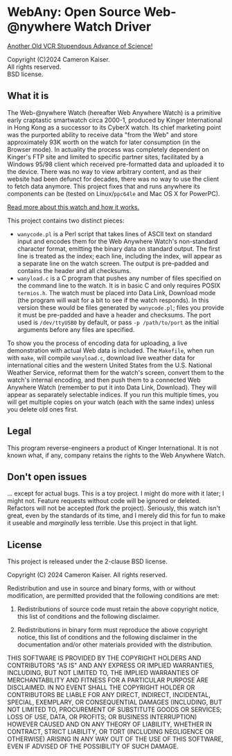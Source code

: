 # WebAny: Open Source Web-@nywhere Watch Driver

[Another Old VCR Stupendous Advance of Science!](https://oldvcr.blogspot.com/2024/01/reversing-web-nywhere-watch-browse.html)

Copyright (C)2024 Cameron Kaiser.  
All rights reserved.  
BSD license.

## What it is

The Web-@nywhere Watch (hereafter Web Anywhere Watch) is a primitive early
craptastic smartwatch circa 2000-1, produced by Kinger International in
Hong Kong as a successor to its CyberX watch. Its chief marketing point was
the purported ability to receive data "from the Web" and store approximately
93K worth on the watch for later consumption
(in the Browser mode). In actuality the process was
completely dependent on Kinger's FTP site and limited to specific partner
sites, facilitated by a Windows 95/98
client which received pre-formatted data and uploaded it to the device. There
was no way to view arbitrary content, and as their website had been defunct
for decades, there was no way to use the client to fetch data anymore.
This project fixes that and runs anywhere its components can be
(tested on Linux/`ppc64le` and Mac OS X for PowerPC).

[Read more about this watch and how it works.](https://oldvcr.blogspot.com/2024/01/reversing-web-nywhere-watch-browse.html)

This project contains two distinct pieces:

* `wanycode.pl` is a Perl script that takes lines of ASCII text on standard input and encodes them for the Web Anywhere Watch's non-standard character format, emitting the binary data on standard output. The first line is treated as the index; each line, including the index, will appear as a separate line on the watch screen. The output is pre-padded and contains the header and all checksums.
* `wanyload.c` is a C program that pushes any number of files specified on the command line to the watch. It is in basic C and only requires POSIX `termios.h`. The watch must be placed into Data Link, Download mode (the program will wait for a bit to see if the watch responds). In this version these would be files generated by `wanycode.pl`; files you provide it must be pre-padded and have a header and checksums. The port used is `/dev/ttyUSB0` by default, or pass `-p /path/to/port` as the initial arguments before any files are specified.

To show you the process of encoding data for uploading, a live demonstration
with actual Web data is included.
The `Makefile`, when run with `make`, will compile `wanyload.c`, download live
weather data for international cities and the western United States from the
U.S. National
Weather Service, reformat them for the watch's screen, convert them to the
watch's internal encoding, and then push them to a connected Web Anywhere Watch
(remember to put it into Data Link, Download). They will appear as separately
selectable indices. If you run this multiple times, you will get multiple
copies on your watch (each with the same index) unless you delete old ones first.

## Legal

This program reverse-engineers a product of Kinger International. It is not
known what, if any, company retains the rights to the Web Anywhere Watch.

## Don't open issues

... except for actual bugs. This is a toy project. I might do more with it
later; I might not. Feature requests without code will be ignored or deleted.
Refactors will not be accepted (fork the project). Seriously, this watch isn't
great, even by the standards of its time, and I merely did this for fun to
make it useable and _marginally_ less terrible. Use this project in that light.

## License

This project is released under the 2-clause BSD license.

Copyright (C) 2024 Cameron Kaiser. All rights reserved.

Redistribution and use in source and binary forms, with or without modification, are permitted provided that the following conditions are met:

1. Redistributions of source code must retain the above copyright notice, this list of conditions and the following disclaimer.

2. Redistributions in binary form must reproduce the above copyright notice, this list of conditions and the following disclaimer in the documentation and/or other materials provided with the distribution.

THIS SOFTWARE IS PROVIDED BY THE COPYRIGHT HOLDERS AND CONTRIBUTORS "AS IS" AND ANY EXPRESS OR IMPLIED WARRANTIES, INCLUDING, BUT NOT LIMITED TO, THE IMPLIED WARRANTIES OF MERCHANTABILITY AND FITNESS FOR A PARTICULAR PURPOSE ARE DISCLAIMED. IN NO EVENT SHALL THE COPYRIGHT HOLDER OR CONTRIBUTORS BE LIABLE FOR ANY DIRECT, INDIRECT, INCIDENTAL, SPECIAL, EXEMPLARY, OR CONSEQUENTIAL DAMAGES (INCLUDING, BUT NOT LIMITED TO, PROCUREMENT OF SUBSTITUTE GOODS OR SERVICES; LOSS OF USE, DATA, OR PROFITS; OR BUSINESS INTERRUPTION) HOWEVER CAUSED AND ON ANY THEORY OF LIABILITY, WHETHER IN CONTRACT, STRICT LIABILITY, OR TORT (INCLUDING NEGLIGENCE OR OTHERWISE) ARISING IN ANY WAY OUT OF THE USE OF THIS SOFTWARE, EVEN IF ADVISED OF THE POSSIBILITY OF SUCH DAMAGE.


